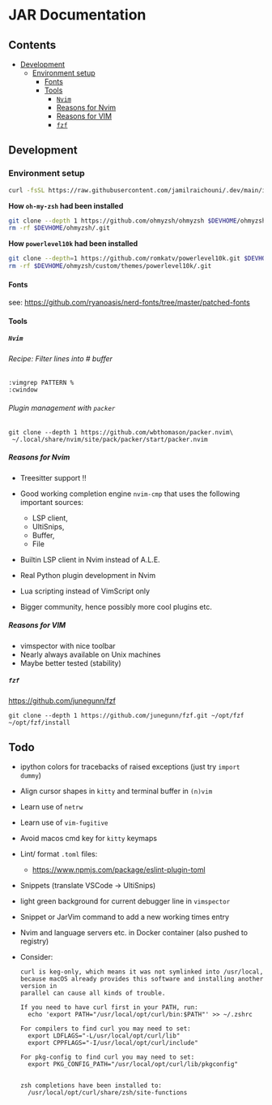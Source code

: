 # JAR Documentation

## Contents

- [Development](#development)
  - [Environment setup](#environment-setup)
    - [Fonts](#fonts)
    - [Tools](#tools)
      - [`Nvim`](#neovim)
      - [Reasons for Nvim](#reasons-for-nvim)
      - [Reasons for VIM](#reasons-for-vim)
      - [`fzf`](#fzf)

## Development

### Environment setup

```zsh
curl -fsSL https://raw.githubusercontent.com/jamilraichouni/.dev/main/install_macos.zsh | zsh
```

**How `oh-my-zsh` had been installed**

```sh
git clone --depth 1 https://github.com/ohmyzsh/ohmyzsh $DEVHOME/ohmyzsh
rm -rf $DEVHOME/ohmyzsh/.git
```

**How `powerlevel10k` had been installed**

```sh
git clone --depth=1 https://github.com/romkatv/powerlevel10k.git $DEVHOME/ohmyzsh/custom/themes/powerlevel10k
rm -rf $DEVHOME/ohmyzsh/custom/themes/powerlevel10k/.git
```

#### Fonts

see:
<https://github.com/ryanoasis/nerd-fonts/tree/master/patched-fonts>

#### Tools

##### `Nvim`

###### Recipe: Filter lines into # buffer

```vim
:vimgrep PATTERN %
:cwindow
```

###### Plugin management with `packer`

```shell
git clone --depth 1 https://github.com/wbthomason/packer.nvim\
 ~/.local/share/nvim/site/pack/packer/start/packer.nvim
```

##### Reasons for Nvim

- Treesitter support !!
- Good working completion engine `nvim-cmp` that uses the following important sources:
  - LSP client,
  - UltiSnips,
  - Buffer,
  - File

- Builtin LSP client in Nvim instead of A.L.E.
- Real Python plugin development in Nvim
- Lua scripting instead of VimScript only
- Bigger community, hence possibly more cool plugins etc.

##### Reasons for VIM

- vimspector with nice toolbar
- Nearly always available on Unix machines
- Maybe better tested (stability)

##### `fzf`

<https://github.com/junegunn/fzf>

```shell
git clone --depth 1 https://github.com/junegunn/fzf.git ~/opt/fzf
~/opt/fzf/install
```

## Todo

- ipython colors for tracebacks of raised exceptions (just try `import dummy`)

- Align cursor shapes in `kitty` and terminal buffer in `(n)vim`

- Learn use of `netrw`

- Learn use of `vim-fugitive`

- Avoid macos cmd key for `kitty` keymaps

- Lint/ format `.toml` files:
  - <https://www.npmjs.com/package/eslint-plugin-toml>

- Snippets (translate VSCode -> UltiSnips)

- light green background for current debugger line in `vimspector`

- Snippet or JarVim command to add a new working times entry

- Nvim and language servers etc. in Docker container (also pushed to registry)

- Consider:

  ```text
  curl is keg-only, which means it was not symlinked into /usr/local,
  because macOS already provides this software and installing another version in
  parallel can cause all kinds of trouble.

  If you need to have curl first in your PATH, run:
    echo 'export PATH="/usr/local/opt/curl/bin:$PATH"' >> ~/.zshrc

  For compilers to find curl you may need to set:
    export LDFLAGS="-L/usr/local/opt/curl/lib"
    export CPPFLAGS="-I/usr/local/opt/curl/include"

  For pkg-config to find curl you may need to set:
    export PKG_CONFIG_PATH="/usr/local/opt/curl/lib/pkgconfig"


  zsh completions have been installed to:
    /usr/local/opt/curl/share/zsh/site-functions
  ```
